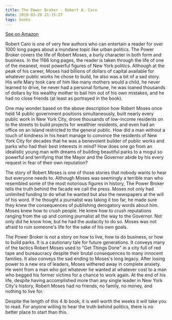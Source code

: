 ```yaml
---
title: The Power Broker - Robert A. Caro
date: 2018-03-28 21:15:27
tags: books
---
```


<span class="fa fa-star checked"></span><span class="fa fa-star checked"></span><span class="fa fa-star checked"></span><span class="fa fa-star checked"></span><span class="fa fa-star checked"></span>

[See on Amazon](https://amzn.to/2pOsAHK)

Robert Caro is one of very few authors who can entertain a reader for over 1000 long pages about a mundane topic like urban politics.  The Power Broker covers the life of Robert Moses, a burly character in both form and business.  In the 1166 long pages, the reader is taken through the life of one of the meanest, most powerful figures of New York politics.  Although at the peak of his career, Moses had billions of dollars of capital available for whatever public works he chose to build, he also was a bit of a sad story.  His wife Mary took care of him like many mothers would a child, he never learned to drive, he never had a personal fortune, he was loaned thousands of dollars by his wealthy mother to bail him out of his own mistakes, and he had no close friends (at least as portrayed in the book).

One may wonder based on the above description how Robert Moses once held 14 public government positions simultaneously, built nearly every public work in New York City, drove thousands of low-income residents on to the streets to build projects for wealthier residents, and even had an office on an island restricted to the general public.  How did a man without a touch of kindness in his heart manage to convince the residents of New York City for decades that he was a benevolent builder of public works and parks who had their best interests in mind?  How does one go from an idealistic young man with dreams of building beautiful parks to a mogul so powerful and terrifying that the Mayor and the Governor abide by his every request in fear of their own reputation?

The story of Robert Moses is one of those stories that nobody wants to hear but everyone needs to.  Although Moses was seemingly a terrible man who resembled some of the most notorious figures in history, The Power Broker tells the truth behind the facade we call the press.  Moses not only had unlimited funding to do what he wanted but also the newspapers at the will of his word.  If he thought a journalist was taking it too far, he made sure they knew the consequences of publishing derogatory words about him.  Moses knew how to crush people.  He knew how to crush reputations ranging from the up and coming journalist all the way to the Governor.  Not only did he know how, but he had the audacity to do so.   Moses was not afraid to ruin someone's life for the sake of his own goals.

The Power Broker is not a story on how to live, how to do business, or how to build parks.  It is a cautionary tale for future generations.  It conveys many of the tactics Robert Moses used to "Get Things Done" in a city full of red tape and bureaucracy despite their brutal consequences to many innocent families.  It also conveys the sad ending to Moses's long legacy.  After losing power to a new era of leaders, Moses withered away in complete anxiety.  He went from a man who got whatever he wanted at whatever cost to a man who begged his former victims for a chance to work again.  At the end of his life, despite having accomplished more than any single leader in New York City's history, Robert Moses had no friends, no family, no money, and nothing to live for.

Despite the length of this 4 lb book, it is well worth the weeks it will take you to read.  For anyone willing to hear the truth behind politics, there is no better place to start than this.